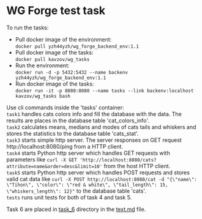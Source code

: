 # WG Forge test task
To run the tasks:
- Pull docker image of the environment:  
`docker pull yzh44yzh/wg_forge_backend_env:1.1`  
- Pull docker image of the tasks:  
`docker pull kavzov/wg_tasks`  
- Run the environment:  
`docker run -d -p 5432:5432 --name backenv yzh44yzh/wg_forge_backend_env:1.1`
- Run docker image of the tasks:  
`docker run -it -p 8080:8080 --name tasks --link backenv:localhost kavzov/wg_tasks bash`

Use cli commands inside the 'tasks' container:  
`task1` handles cats colors info and fill the database with the data. The results are places in the database table 'cat_colors_info'.  
`task2` calculates means, medians and modes of cats tails and whiskers and stores the statistics to the database table 'cats_stat'.  
`task3` starts simple http server. The server responses on GET request http://localhost:8080/ping from a HTTP client.  
`task4` starts Python http server which handles GET requests with parameters like `curl -X GET 'http://localhost:8080/cats?attribute=name&order=desc&limit=10'` from the host HTTP client.  
`task5` starts Python http server which handles POST requests and stores valid cat data like `curl -X POST http://localhost:8080/cat
-d "{\"name\": \"Tihon\", \"color\": \"red & white\", \"tail_length\": 15, \"whiskers_length\": 12}"` to the database table 'cats'.  
`tests` runs unit tests for both of task 4 and task 5.

Task 6 are placed in [task_6](https://github.com/kavzov/testtask/tree/master/task_6) directory in the [text.md](https://github.com/kavzov/testtask/blob/master/task_6/text.md) file.  
